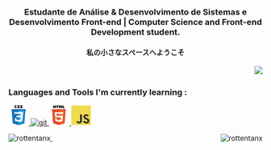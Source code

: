 <h3 align="center"> Estudante de Análise & Desenvolvimento de Sistemas e Desenvolvimento Front-end | Computer Science and Front-end Development student.</h3>
<h4 align="center">私の小さなスペースへようこそ</h4>
<p align="right"> <img src="https://64.media.tumblr.com/3e8e9b4a2e9500071fe63f009f2f58ff/tumblr_pk7k94OURe1wk8xj3o1_1280.jpg"/> </p> 


<h3 align="left">Languages and Tools I'm currently learning :</h3>
<p align="left"> <a href="https://www.w3schools.com/css/" target="_blank" rel="noreferrer"> <img src="https://raw.githubusercontent.com/devicons/devicon/master/icons/css3/css3-original-wordmark.svg" alt="css3" width="40" height="40"/> </a> <a href="https://git-scm.com/" target="_blank" rel="noreferrer"> <img src="https://www.vectorlogo.zone/logos/git-scm/git-scm-icon.svg" alt="git" width="40" height="40"/> </a> <a href="https://www.w3.org/html/" target="_blank" rel="noreferrer"> <img src="https://raw.githubusercontent.com/devicons/devicon/master/icons/html5/html5-original-wordmark.svg" alt="html5" width="40" height="40"/> </a> <a href="https://developer.mozilla.org/en-US/docs/Web/JavaScript" target="_blank" rel="noreferrer"> <img src="https://raw.githubusercontent.com/devicons/devicon/master/icons/javascript/javascript-original.svg" alt="javascript" width="40" height="40"/> </a> <a href="https://www.linux.org/" target="_blank" rel="noreferrer"> 

<p><img align="left" src="https://github-readme-stats.vercel.app/api/top-langs?username=rottentanx&show_icons=true&theme=dark&locale=en&layout=compact" alt="rottentanx" /></p>

<p>&nbsp;<img align="right" src="https://github-readme-stats.vercel.app/api?username=rottentanx&show_icons=true&theme=dark&locale=en" alt="rottentanx" /></p>
